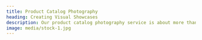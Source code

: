 ```yaml
---
title: Product Catalog Photography
heading: Creating Visual Showcases
description: Our product catalog photography service is about more than just taking pictures; it's about creating visual showcases that turn your products into works of art. We understand that each image in your catalog is a story in itself, a promise to your customers of what they can expect. That's why we approach product photography with an artist's eye and a marketer's strategy. Our team of skilled photographers and art directors meticulously capture your products, whether you need clean, elegant product shots or dynamic imagery, we're here to create visual showcases that captivates and sells.
image: media/stock-1.jpg
---
```

